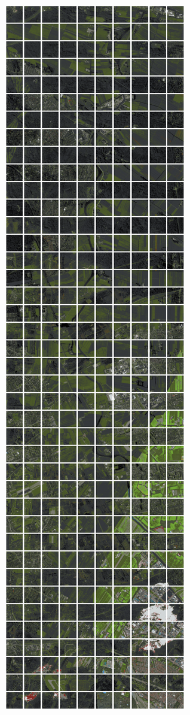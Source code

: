 <html>
<div>
<img src="https://github.com/HakkaTjakka/NL_TILE_MAP/blob/main/18/622/-1048/r.6220.-10480.png" height="44" width="44">
<img src="https://github.com/HakkaTjakka/NL_TILE_MAP/blob/main/18/622/-1048/r.6221.-10480.png" height="44" width="44">
<img src="https://github.com/HakkaTjakka/NL_TILE_MAP/blob/main/18/622/-1048/r.6222.-10480.png" height="44" width="44">
<img src="https://github.com/HakkaTjakka/NL_TILE_MAP/blob/main/18/622/-1048/r.6223.-10480.png" height="44" width="44">
<img src="https://github.com/HakkaTjakka/NL_TILE_MAP/blob/main/18/622/-1048/r.6224.-10480.png" height="44" width="44">
<img src="https://github.com/HakkaTjakka/NL_TILE_MAP/blob/main/18/622/-1048/r.6225.-10480.png" height="44" width="44">
<img src="https://github.com/HakkaTjakka/NL_TILE_MAP/blob/main/18/622/-1048/r.6226.-10480.png" height="44" width="44">
<img src="https://github.com/HakkaTjakka/NL_TILE_MAP/blob/main/18/622/-1048/r.6227.-10480.png" height="44" width="44">
<img src="https://github.com/HakkaTjakka/NL_TILE_MAP/blob/main/18/622/-1048/r.6228.-10480.png" height="44" width="44">
<img src="https://github.com/HakkaTjakka/NL_TILE_MAP/blob/main/18/622/-1048/r.6229.-10480.png" height="44" width="44">
<img src="https://github.com/HakkaTjakka/NL_TILE_MAP/blob/main/18/623/-1048/r.6230.-10480.png" height="44" width="44">
<img src="https://github.com/HakkaTjakka/NL_TILE_MAP/blob/main/18/623/-1048/r.6231.-10480.png" height="44" width="44">
<img src="https://github.com/HakkaTjakka/NL_TILE_MAP/blob/main/18/623/-1048/r.6232.-10480.png" height="44" width="44">
<img src="https://github.com/HakkaTjakka/NL_TILE_MAP/blob/main/18/623/-1048/r.6233.-10480.png" height="44" width="44">
<img src="https://github.com/HakkaTjakka/NL_TILE_MAP/blob/main/18/623/-1048/r.6234.-10480.png" height="44" width="44">
<img src="https://github.com/HakkaTjakka/NL_TILE_MAP/blob/main/18/623/-1048/r.6235.-10480.png" height="44" width="44">
<img src="https://github.com/HakkaTjakka/NL_TILE_MAP/blob/main/18/623/-1048/r.6236.-10480.png" height="44" width="44">
<img src="https://github.com/HakkaTjakka/NL_TILE_MAP/blob/main/18/623/-1048/r.6237.-10480.png" height="44" width="44">
<img src="https://github.com/HakkaTjakka/NL_TILE_MAP/blob/main/18/623/-1048/r.6238.-10480.png" height="44" width="44">
<img src="https://github.com/HakkaTjakka/NL_TILE_MAP/blob/main/18/623/-1048/r.6239.-10480.png" height="44" width="44">
<br>
<img src="https://github.com/HakkaTjakka/NL_TILE_MAP/blob/main/18/622/-1048/r.6220.-10479.png" height="44" width="44">
<img src="https://github.com/HakkaTjakka/NL_TILE_MAP/blob/main/18/622/-1048/r.6221.-10479.png" height="44" width="44">
<img src="https://github.com/HakkaTjakka/NL_TILE_MAP/blob/main/18/622/-1048/r.6222.-10479.png" height="44" width="44">
<img src="https://github.com/HakkaTjakka/NL_TILE_MAP/blob/main/18/622/-1048/r.6223.-10479.png" height="44" width="44">
<img src="https://github.com/HakkaTjakka/NL_TILE_MAP/blob/main/18/622/-1048/r.6224.-10479.png" height="44" width="44">
<img src="https://github.com/HakkaTjakka/NL_TILE_MAP/blob/main/18/622/-1048/r.6225.-10479.png" height="44" width="44">
<img src="https://github.com/HakkaTjakka/NL_TILE_MAP/blob/main/18/622/-1048/r.6226.-10479.png" height="44" width="44">
<img src="https://github.com/HakkaTjakka/NL_TILE_MAP/blob/main/18/622/-1048/r.6227.-10479.png" height="44" width="44">
<img src="https://github.com/HakkaTjakka/NL_TILE_MAP/blob/main/18/622/-1048/r.6228.-10479.png" height="44" width="44">
<img src="https://github.com/HakkaTjakka/NL_TILE_MAP/blob/main/18/622/-1048/r.6229.-10479.png" height="44" width="44">
<img src="https://github.com/HakkaTjakka/NL_TILE_MAP/blob/main/18/623/-1048/r.6230.-10479.png" height="44" width="44">
<img src="https://github.com/HakkaTjakka/NL_TILE_MAP/blob/main/18/623/-1048/r.6231.-10479.png" height="44" width="44">
<img src="https://github.com/HakkaTjakka/NL_TILE_MAP/blob/main/18/623/-1048/r.6232.-10479.png" height="44" width="44">
<img src="https://github.com/HakkaTjakka/NL_TILE_MAP/blob/main/18/623/-1048/r.6233.-10479.png" height="44" width="44">
<img src="https://github.com/HakkaTjakka/NL_TILE_MAP/blob/main/18/623/-1048/r.6234.-10479.png" height="44" width="44">
<img src="https://github.com/HakkaTjakka/NL_TILE_MAP/blob/main/18/623/-1048/r.6235.-10479.png" height="44" width="44">
<img src="https://github.com/HakkaTjakka/NL_TILE_MAP/blob/main/18/623/-1048/r.6236.-10479.png" height="44" width="44">
<img src="https://github.com/HakkaTjakka/NL_TILE_MAP/blob/main/18/623/-1048/r.6237.-10479.png" height="44" width="44">
<img src="https://github.com/HakkaTjakka/NL_TILE_MAP/blob/main/18/623/-1048/r.6238.-10479.png" height="44" width="44">
<img src="https://github.com/HakkaTjakka/NL_TILE_MAP/blob/main/18/623/-1048/r.6239.-10479.png" height="44" width="44">
<br>
<img src="https://github.com/HakkaTjakka/NL_TILE_MAP/blob/main/18/622/-1048/r.6220.-10478.png" height="44" width="44">
<img src="https://github.com/HakkaTjakka/NL_TILE_MAP/blob/main/18/622/-1048/r.6221.-10478.png" height="44" width="44">
<img src="https://github.com/HakkaTjakka/NL_TILE_MAP/blob/main/18/622/-1048/r.6222.-10478.png" height="44" width="44">
<img src="https://github.com/HakkaTjakka/NL_TILE_MAP/blob/main/18/622/-1048/r.6223.-10478.png" height="44" width="44">
<img src="https://github.com/HakkaTjakka/NL_TILE_MAP/blob/main/18/622/-1048/r.6224.-10478.png" height="44" width="44">
<img src="https://github.com/HakkaTjakka/NL_TILE_MAP/blob/main/18/622/-1048/r.6225.-10478.png" height="44" width="44">
<img src="https://github.com/HakkaTjakka/NL_TILE_MAP/blob/main/18/622/-1048/r.6226.-10478.png" height="44" width="44">
<img src="https://github.com/HakkaTjakka/NL_TILE_MAP/blob/main/18/622/-1048/r.6227.-10478.png" height="44" width="44">
<img src="https://github.com/HakkaTjakka/NL_TILE_MAP/blob/main/18/622/-1048/r.6228.-10478.png" height="44" width="44">
<img src="https://github.com/HakkaTjakka/NL_TILE_MAP/blob/main/18/622/-1048/r.6229.-10478.png" height="44" width="44">
<img src="https://github.com/HakkaTjakka/NL_TILE_MAP/blob/main/18/623/-1048/r.6230.-10478.png" height="44" width="44">
<img src="https://github.com/HakkaTjakka/NL_TILE_MAP/blob/main/18/623/-1048/r.6231.-10478.png" height="44" width="44">
<img src="https://github.com/HakkaTjakka/NL_TILE_MAP/blob/main/18/623/-1048/r.6232.-10478.png" height="44" width="44">
<img src="https://github.com/HakkaTjakka/NL_TILE_MAP/blob/main/18/623/-1048/r.6233.-10478.png" height="44" width="44">
<img src="https://github.com/HakkaTjakka/NL_TILE_MAP/blob/main/18/623/-1048/r.6234.-10478.png" height="44" width="44">
<img src="https://github.com/HakkaTjakka/NL_TILE_MAP/blob/main/18/623/-1048/r.6235.-10478.png" height="44" width="44">
<img src="https://github.com/HakkaTjakka/NL_TILE_MAP/blob/main/18/623/-1048/r.6236.-10478.png" height="44" width="44">
<img src="https://github.com/HakkaTjakka/NL_TILE_MAP/blob/main/18/623/-1048/r.6237.-10478.png" height="44" width="44">
<img src="https://github.com/HakkaTjakka/NL_TILE_MAP/blob/main/18/623/-1048/r.6238.-10478.png" height="44" width="44">
<img src="https://github.com/HakkaTjakka/NL_TILE_MAP/blob/main/18/623/-1048/r.6239.-10478.png" height="44" width="44">
<br>
<img src="https://github.com/HakkaTjakka/NL_TILE_MAP/blob/main/18/622/-1048/r.6220.-10477.png" height="44" width="44">
<img src="https://github.com/HakkaTjakka/NL_TILE_MAP/blob/main/18/622/-1048/r.6221.-10477.png" height="44" width="44">
<img src="https://github.com/HakkaTjakka/NL_TILE_MAP/blob/main/18/622/-1048/r.6222.-10477.png" height="44" width="44">
<img src="https://github.com/HakkaTjakka/NL_TILE_MAP/blob/main/18/622/-1048/r.6223.-10477.png" height="44" width="44">
<img src="https://github.com/HakkaTjakka/NL_TILE_MAP/blob/main/18/622/-1048/r.6224.-10477.png" height="44" width="44">
<img src="https://github.com/HakkaTjakka/NL_TILE_MAP/blob/main/18/622/-1048/r.6225.-10477.png" height="44" width="44">
<img src="https://github.com/HakkaTjakka/NL_TILE_MAP/blob/main/18/622/-1048/r.6226.-10477.png" height="44" width="44">
<img src="https://github.com/HakkaTjakka/NL_TILE_MAP/blob/main/18/622/-1048/r.6227.-10477.png" height="44" width="44">
<img src="https://github.com/HakkaTjakka/NL_TILE_MAP/blob/main/18/622/-1048/r.6228.-10477.png" height="44" width="44">
<img src="https://github.com/HakkaTjakka/NL_TILE_MAP/blob/main/18/622/-1048/r.6229.-10477.png" height="44" width="44">
<img src="https://github.com/HakkaTjakka/NL_TILE_MAP/blob/main/18/623/-1048/r.6230.-10477.png" height="44" width="44">
<img src="https://github.com/HakkaTjakka/NL_TILE_MAP/blob/main/18/623/-1048/r.6231.-10477.png" height="44" width="44">
<img src="https://github.com/HakkaTjakka/NL_TILE_MAP/blob/main/18/623/-1048/r.6232.-10477.png" height="44" width="44">
<img src="https://github.com/HakkaTjakka/NL_TILE_MAP/blob/main/18/623/-1048/r.6233.-10477.png" height="44" width="44">
<img src="https://github.com/HakkaTjakka/NL_TILE_MAP/blob/main/18/623/-1048/r.6234.-10477.png" height="44" width="44">
<img src="https://github.com/HakkaTjakka/NL_TILE_MAP/blob/main/18/623/-1048/r.6235.-10477.png" height="44" width="44">
<img src="https://github.com/HakkaTjakka/NL_TILE_MAP/blob/main/18/623/-1048/r.6236.-10477.png" height="44" width="44">
<img src="https://github.com/HakkaTjakka/NL_TILE_MAP/blob/main/18/623/-1048/r.6237.-10477.png" height="44" width="44">
<img src="https://github.com/HakkaTjakka/NL_TILE_MAP/blob/main/18/623/-1048/r.6238.-10477.png" height="44" width="44">
<img src="https://github.com/HakkaTjakka/NL_TILE_MAP/blob/main/18/623/-1048/r.6239.-10477.png" height="44" width="44">
<br>
<img src="https://github.com/HakkaTjakka/NL_TILE_MAP/blob/main/18/622/-1048/r.6220.-10476.png" height="44" width="44">
<img src="https://github.com/HakkaTjakka/NL_TILE_MAP/blob/main/18/622/-1048/r.6221.-10476.png" height="44" width="44">
<img src="https://github.com/HakkaTjakka/NL_TILE_MAP/blob/main/18/622/-1048/r.6222.-10476.png" height="44" width="44">
<img src="https://github.com/HakkaTjakka/NL_TILE_MAP/blob/main/18/622/-1048/r.6223.-10476.png" height="44" width="44">
<img src="https://github.com/HakkaTjakka/NL_TILE_MAP/blob/main/18/622/-1048/r.6224.-10476.png" height="44" width="44">
<img src="https://github.com/HakkaTjakka/NL_TILE_MAP/blob/main/18/622/-1048/r.6225.-10476.png" height="44" width="44">
<img src="https://github.com/HakkaTjakka/NL_TILE_MAP/blob/main/18/622/-1048/r.6226.-10476.png" height="44" width="44">
<img src="https://github.com/HakkaTjakka/NL_TILE_MAP/blob/main/18/622/-1048/r.6227.-10476.png" height="44" width="44">
<img src="https://github.com/HakkaTjakka/NL_TILE_MAP/blob/main/18/622/-1048/r.6228.-10476.png" height="44" width="44">
<img src="https://github.com/HakkaTjakka/NL_TILE_MAP/blob/main/18/622/-1048/r.6229.-10476.png" height="44" width="44">
<img src="https://github.com/HakkaTjakka/NL_TILE_MAP/blob/main/18/623/-1048/r.6230.-10476.png" height="44" width="44">
<img src="https://github.com/HakkaTjakka/NL_TILE_MAP/blob/main/18/623/-1048/r.6231.-10476.png" height="44" width="44">
<img src="https://github.com/HakkaTjakka/NL_TILE_MAP/blob/main/18/623/-1048/r.6232.-10476.png" height="44" width="44">
<img src="https://github.com/HakkaTjakka/NL_TILE_MAP/blob/main/18/623/-1048/r.6233.-10476.png" height="44" width="44">
<img src="https://github.com/HakkaTjakka/NL_TILE_MAP/blob/main/18/623/-1048/r.6234.-10476.png" height="44" width="44">
<img src="https://github.com/HakkaTjakka/NL_TILE_MAP/blob/main/18/623/-1048/r.6235.-10476.png" height="44" width="44">
<img src="https://github.com/HakkaTjakka/NL_TILE_MAP/blob/main/18/623/-1048/r.6236.-10476.png" height="44" width="44">
<img src="https://github.com/HakkaTjakka/NL_TILE_MAP/blob/main/18/623/-1048/r.6237.-10476.png" height="44" width="44">
<img src="https://github.com/HakkaTjakka/NL_TILE_MAP/blob/main/18/623/-1048/r.6238.-10476.png" height="44" width="44">
<img src="https://github.com/HakkaTjakka/NL_TILE_MAP/blob/main/18/623/-1048/r.6239.-10476.png" height="44" width="44">
<br>
<img src="https://github.com/HakkaTjakka/NL_TILE_MAP/blob/main/18/622/-1048/r.6220.-10475.png" height="44" width="44">
<img src="https://github.com/HakkaTjakka/NL_TILE_MAP/blob/main/18/622/-1048/r.6221.-10475.png" height="44" width="44">
<img src="https://github.com/HakkaTjakka/NL_TILE_MAP/blob/main/18/622/-1048/r.6222.-10475.png" height="44" width="44">
<img src="https://github.com/HakkaTjakka/NL_TILE_MAP/blob/main/18/622/-1048/r.6223.-10475.png" height="44" width="44">
<img src="https://github.com/HakkaTjakka/NL_TILE_MAP/blob/main/18/622/-1048/r.6224.-10475.png" height="44" width="44">
<img src="https://github.com/HakkaTjakka/NL_TILE_MAP/blob/main/18/622/-1048/r.6225.-10475.png" height="44" width="44">
<img src="https://github.com/HakkaTjakka/NL_TILE_MAP/blob/main/18/622/-1048/r.6226.-10475.png" height="44" width="44">
<img src="https://github.com/HakkaTjakka/NL_TILE_MAP/blob/main/18/622/-1048/r.6227.-10475.png" height="44" width="44">
<img src="https://github.com/HakkaTjakka/NL_TILE_MAP/blob/main/18/622/-1048/r.6228.-10475.png" height="44" width="44">
<img src="https://github.com/HakkaTjakka/NL_TILE_MAP/blob/main/18/622/-1048/r.6229.-10475.png" height="44" width="44">
<img src="https://github.com/HakkaTjakka/NL_TILE_MAP/blob/main/18/623/-1048/r.6230.-10475.png" height="44" width="44">
<img src="https://github.com/HakkaTjakka/NL_TILE_MAP/blob/main/18/623/-1048/r.6231.-10475.png" height="44" width="44">
<img src="https://github.com/HakkaTjakka/NL_TILE_MAP/blob/main/18/623/-1048/r.6232.-10475.png" height="44" width="44">
<img src="https://github.com/HakkaTjakka/NL_TILE_MAP/blob/main/18/623/-1048/r.6233.-10475.png" height="44" width="44">
<img src="https://github.com/HakkaTjakka/NL_TILE_MAP/blob/main/18/623/-1048/r.6234.-10475.png" height="44" width="44">
<img src="https://github.com/HakkaTjakka/NL_TILE_MAP/blob/main/18/623/-1048/r.6235.-10475.png" height="44" width="44">
<img src="https://github.com/HakkaTjakka/NL_TILE_MAP/blob/main/18/623/-1048/r.6236.-10475.png" height="44" width="44">
<img src="https://github.com/HakkaTjakka/NL_TILE_MAP/blob/main/18/623/-1048/r.6237.-10475.png" height="44" width="44">
<img src="https://github.com/HakkaTjakka/NL_TILE_MAP/blob/main/18/623/-1048/r.6238.-10475.png" height="44" width="44">
<img src="https://github.com/HakkaTjakka/NL_TILE_MAP/blob/main/18/623/-1048/r.6239.-10475.png" height="44" width="44">
<br>
<img src="https://github.com/HakkaTjakka/NL_TILE_MAP/blob/main/18/622/-1048/r.6220.-10474.png" height="44" width="44">
<img src="https://github.com/HakkaTjakka/NL_TILE_MAP/blob/main/18/622/-1048/r.6221.-10474.png" height="44" width="44">
<img src="https://github.com/HakkaTjakka/NL_TILE_MAP/blob/main/18/622/-1048/r.6222.-10474.png" height="44" width="44">
<img src="https://github.com/HakkaTjakka/NL_TILE_MAP/blob/main/18/622/-1048/r.6223.-10474.png" height="44" width="44">
<img src="https://github.com/HakkaTjakka/NL_TILE_MAP/blob/main/18/622/-1048/r.6224.-10474.png" height="44" width="44">
<img src="https://github.com/HakkaTjakka/NL_TILE_MAP/blob/main/18/622/-1048/r.6225.-10474.png" height="44" width="44">
<img src="https://github.com/HakkaTjakka/NL_TILE_MAP/blob/main/18/622/-1048/r.6226.-10474.png" height="44" width="44">
<img src="https://github.com/HakkaTjakka/NL_TILE_MAP/blob/main/18/622/-1048/r.6227.-10474.png" height="44" width="44">
<img src="https://github.com/HakkaTjakka/NL_TILE_MAP/blob/main/18/622/-1048/r.6228.-10474.png" height="44" width="44">
<img src="https://github.com/HakkaTjakka/NL_TILE_MAP/blob/main/18/622/-1048/r.6229.-10474.png" height="44" width="44">
<img src="https://github.com/HakkaTjakka/NL_TILE_MAP/blob/main/18/623/-1048/r.6230.-10474.png" height="44" width="44">
<img src="https://github.com/HakkaTjakka/NL_TILE_MAP/blob/main/18/623/-1048/r.6231.-10474.png" height="44" width="44">
<img src="https://github.com/HakkaTjakka/NL_TILE_MAP/blob/main/18/623/-1048/r.6232.-10474.png" height="44" width="44">
<img src="https://github.com/HakkaTjakka/NL_TILE_MAP/blob/main/18/623/-1048/r.6233.-10474.png" height="44" width="44">
<img src="https://github.com/HakkaTjakka/NL_TILE_MAP/blob/main/18/623/-1048/r.6234.-10474.png" height="44" width="44">
<img src="https://github.com/HakkaTjakka/NL_TILE_MAP/blob/main/18/623/-1048/r.6235.-10474.png" height="44" width="44">
<img src="https://github.com/HakkaTjakka/NL_TILE_MAP/blob/main/18/623/-1048/r.6236.-10474.png" height="44" width="44">
<img src="https://github.com/HakkaTjakka/NL_TILE_MAP/blob/main/18/623/-1048/r.6237.-10474.png" height="44" width="44">
<img src="https://github.com/HakkaTjakka/NL_TILE_MAP/blob/main/18/623/-1048/r.6238.-10474.png" height="44" width="44">
<img src="https://github.com/HakkaTjakka/NL_TILE_MAP/blob/main/18/623/-1048/r.6239.-10474.png" height="44" width="44">
<br>
<img src="https://github.com/HakkaTjakka/NL_TILE_MAP/blob/main/18/622/-1048/r.6220.-10473.png" height="44" width="44">
<img src="https://github.com/HakkaTjakka/NL_TILE_MAP/blob/main/18/622/-1048/r.6221.-10473.png" height="44" width="44">
<img src="https://github.com/HakkaTjakka/NL_TILE_MAP/blob/main/18/622/-1048/r.6222.-10473.png" height="44" width="44">
<img src="https://github.com/HakkaTjakka/NL_TILE_MAP/blob/main/18/622/-1048/r.6223.-10473.png" height="44" width="44">
<img src="https://github.com/HakkaTjakka/NL_TILE_MAP/blob/main/18/622/-1048/r.6224.-10473.png" height="44" width="44">
<img src="https://github.com/HakkaTjakka/NL_TILE_MAP/blob/main/18/622/-1048/r.6225.-10473.png" height="44" width="44">
<img src="https://github.com/HakkaTjakka/NL_TILE_MAP/blob/main/18/622/-1048/r.6226.-10473.png" height="44" width="44">
<img src="https://github.com/HakkaTjakka/NL_TILE_MAP/blob/main/18/622/-1048/r.6227.-10473.png" height="44" width="44">
<img src="https://github.com/HakkaTjakka/NL_TILE_MAP/blob/main/18/622/-1048/r.6228.-10473.png" height="44" width="44">
<img src="https://github.com/HakkaTjakka/NL_TILE_MAP/blob/main/18/622/-1048/r.6229.-10473.png" height="44" width="44">
<img src="https://github.com/HakkaTjakka/NL_TILE_MAP/blob/main/18/623/-1048/r.6230.-10473.png" height="44" width="44">
<img src="https://github.com/HakkaTjakka/NL_TILE_MAP/blob/main/18/623/-1048/r.6231.-10473.png" height="44" width="44">
<img src="https://github.com/HakkaTjakka/NL_TILE_MAP/blob/main/18/623/-1048/r.6232.-10473.png" height="44" width="44">
<img src="https://github.com/HakkaTjakka/NL_TILE_MAP/blob/main/18/623/-1048/r.6233.-10473.png" height="44" width="44">
<img src="https://github.com/HakkaTjakka/NL_TILE_MAP/blob/main/18/623/-1048/r.6234.-10473.png" height="44" width="44">
<img src="https://github.com/HakkaTjakka/NL_TILE_MAP/blob/main/18/623/-1048/r.6235.-10473.png" height="44" width="44">
<img src="https://github.com/HakkaTjakka/NL_TILE_MAP/blob/main/18/623/-1048/r.6236.-10473.png" height="44" width="44">
<img src="https://github.com/HakkaTjakka/NL_TILE_MAP/blob/main/18/623/-1048/r.6237.-10473.png" height="44" width="44">
<img src="https://github.com/HakkaTjakka/NL_TILE_MAP/blob/main/18/623/-1048/r.6238.-10473.png" height="44" width="44">
<img src="https://github.com/HakkaTjakka/NL_TILE_MAP/blob/main/18/623/-1048/r.6239.-10473.png" height="44" width="44">
<br>
<img src="https://github.com/HakkaTjakka/NL_TILE_MAP/blob/main/18/622/-1048/r.6220.-10472.png" height="44" width="44">
<img src="https://github.com/HakkaTjakka/NL_TILE_MAP/blob/main/18/622/-1048/r.6221.-10472.png" height="44" width="44">
<img src="https://github.com/HakkaTjakka/NL_TILE_MAP/blob/main/18/622/-1048/r.6222.-10472.png" height="44" width="44">
<img src="https://github.com/HakkaTjakka/NL_TILE_MAP/blob/main/18/622/-1048/r.6223.-10472.png" height="44" width="44">
<img src="https://github.com/HakkaTjakka/NL_TILE_MAP/blob/main/18/622/-1048/r.6224.-10472.png" height="44" width="44">
<img src="https://github.com/HakkaTjakka/NL_TILE_MAP/blob/main/18/622/-1048/r.6225.-10472.png" height="44" width="44">
<img src="https://github.com/HakkaTjakka/NL_TILE_MAP/blob/main/18/622/-1048/r.6226.-10472.png" height="44" width="44">
<img src="https://github.com/HakkaTjakka/NL_TILE_MAP/blob/main/18/622/-1048/r.6227.-10472.png" height="44" width="44">
<img src="https://github.com/HakkaTjakka/NL_TILE_MAP/blob/main/18/622/-1048/r.6228.-10472.png" height="44" width="44">
<img src="https://github.com/HakkaTjakka/NL_TILE_MAP/blob/main/18/622/-1048/r.6229.-10472.png" height="44" width="44">
<img src="https://github.com/HakkaTjakka/NL_TILE_MAP/blob/main/18/623/-1048/r.6230.-10472.png" height="44" width="44">
<img src="https://github.com/HakkaTjakka/NL_TILE_MAP/blob/main/18/623/-1048/r.6231.-10472.png" height="44" width="44">
<img src="https://github.com/HakkaTjakka/NL_TILE_MAP/blob/main/18/623/-1048/r.6232.-10472.png" height="44" width="44">
<img src="https://github.com/HakkaTjakka/NL_TILE_MAP/blob/main/18/623/-1048/r.6233.-10472.png" height="44" width="44">
<img src="https://github.com/HakkaTjakka/NL_TILE_MAP/blob/main/18/623/-1048/r.6234.-10472.png" height="44" width="44">
<img src="https://github.com/HakkaTjakka/NL_TILE_MAP/blob/main/18/623/-1048/r.6235.-10472.png" height="44" width="44">
<img src="https://github.com/HakkaTjakka/NL_TILE_MAP/blob/main/18/623/-1048/r.6236.-10472.png" height="44" width="44">
<img src="https://github.com/HakkaTjakka/NL_TILE_MAP/blob/main/18/623/-1048/r.6237.-10472.png" height="44" width="44">
<img src="https://github.com/HakkaTjakka/NL_TILE_MAP/blob/main/18/623/-1048/r.6238.-10472.png" height="44" width="44">
<img src="https://github.com/HakkaTjakka/NL_TILE_MAP/blob/main/18/623/-1048/r.6239.-10472.png" height="44" width="44">
<br>
<img src="https://github.com/HakkaTjakka/NL_TILE_MAP/blob/main/18/622/-1048/r.6220.-10471.png" height="44" width="44">
<img src="https://github.com/HakkaTjakka/NL_TILE_MAP/blob/main/18/622/-1048/r.6221.-10471.png" height="44" width="44">
<img src="https://github.com/HakkaTjakka/NL_TILE_MAP/blob/main/18/622/-1048/r.6222.-10471.png" height="44" width="44">
<img src="https://github.com/HakkaTjakka/NL_TILE_MAP/blob/main/18/622/-1048/r.6223.-10471.png" height="44" width="44">
<img src="https://github.com/HakkaTjakka/NL_TILE_MAP/blob/main/18/622/-1048/r.6224.-10471.png" height="44" width="44">
<img src="https://github.com/HakkaTjakka/NL_TILE_MAP/blob/main/18/622/-1048/r.6225.-10471.png" height="44" width="44">
<img src="https://github.com/HakkaTjakka/NL_TILE_MAP/blob/main/18/622/-1048/r.6226.-10471.png" height="44" width="44">
<img src="https://github.com/HakkaTjakka/NL_TILE_MAP/blob/main/18/622/-1048/r.6227.-10471.png" height="44" width="44">
<img src="https://github.com/HakkaTjakka/NL_TILE_MAP/blob/main/18/622/-1048/r.6228.-10471.png" height="44" width="44">
<img src="https://github.com/HakkaTjakka/NL_TILE_MAP/blob/main/18/622/-1048/r.6229.-10471.png" height="44" width="44">
<img src="https://github.com/HakkaTjakka/NL_TILE_MAP/blob/main/18/623/-1048/r.6230.-10471.png" height="44" width="44">
<img src="https://github.com/HakkaTjakka/NL_TILE_MAP/blob/main/18/623/-1048/r.6231.-10471.png" height="44" width="44">
<img src="https://github.com/HakkaTjakka/NL_TILE_MAP/blob/main/18/623/-1048/r.6232.-10471.png" height="44" width="44">
<img src="https://github.com/HakkaTjakka/NL_TILE_MAP/blob/main/18/623/-1048/r.6233.-10471.png" height="44" width="44">
<img src="https://github.com/HakkaTjakka/NL_TILE_MAP/blob/main/18/623/-1048/r.6234.-10471.png" height="44" width="44">
<img src="https://github.com/HakkaTjakka/NL_TILE_MAP/blob/main/18/623/-1048/r.6235.-10471.png" height="44" width="44">
<img src="https://github.com/HakkaTjakka/NL_TILE_MAP/blob/main/18/623/-1048/r.6236.-10471.png" height="44" width="44">
<img src="https://github.com/HakkaTjakka/NL_TILE_MAP/blob/main/18/623/-1048/r.6237.-10471.png" height="44" width="44">
<img src="https://github.com/HakkaTjakka/NL_TILE_MAP/blob/main/18/623/-1048/r.6238.-10471.png" height="44" width="44">
<img src="https://github.com/HakkaTjakka/NL_TILE_MAP/blob/main/18/623/-1048/r.6239.-10471.png" height="44" width="44">
<br>
<img src="https://github.com/HakkaTjakka/NL_TILE_MAP/blob/main/18/622/-1047/r.6220.-10470.png" height="44" width="44">
<img src="https://github.com/HakkaTjakka/NL_TILE_MAP/blob/main/18/622/-1047/r.6221.-10470.png" height="44" width="44">
<img src="https://github.com/HakkaTjakka/NL_TILE_MAP/blob/main/18/622/-1047/r.6222.-10470.png" height="44" width="44">
<img src="https://github.com/HakkaTjakka/NL_TILE_MAP/blob/main/18/622/-1047/r.6223.-10470.png" height="44" width="44">
<img src="https://github.com/HakkaTjakka/NL_TILE_MAP/blob/main/18/622/-1047/r.6224.-10470.png" height="44" width="44">
<img src="https://github.com/HakkaTjakka/NL_TILE_MAP/blob/main/18/622/-1047/r.6225.-10470.png" height="44" width="44">
<img src="https://github.com/HakkaTjakka/NL_TILE_MAP/blob/main/18/622/-1047/r.6226.-10470.png" height="44" width="44">
<img src="https://github.com/HakkaTjakka/NL_TILE_MAP/blob/main/18/622/-1047/r.6227.-10470.png" height="44" width="44">
<img src="https://github.com/HakkaTjakka/NL_TILE_MAP/blob/main/18/622/-1047/r.6228.-10470.png" height="44" width="44">
<img src="https://github.com/HakkaTjakka/NL_TILE_MAP/blob/main/18/622/-1047/r.6229.-10470.png" height="44" width="44">
<img src="https://github.com/HakkaTjakka/NL_TILE_MAP/blob/main/18/623/-1047/r.6230.-10470.png" height="44" width="44">
<img src="https://github.com/HakkaTjakka/NL_TILE_MAP/blob/main/18/623/-1047/r.6231.-10470.png" height="44" width="44">
<img src="https://github.com/HakkaTjakka/NL_TILE_MAP/blob/main/18/623/-1047/r.6232.-10470.png" height="44" width="44">
<img src="https://github.com/HakkaTjakka/NL_TILE_MAP/blob/main/18/623/-1047/r.6233.-10470.png" height="44" width="44">
<img src="https://github.com/HakkaTjakka/NL_TILE_MAP/blob/main/18/623/-1047/r.6234.-10470.png" height="44" width="44">
<img src="https://github.com/HakkaTjakka/NL_TILE_MAP/blob/main/18/623/-1047/r.6235.-10470.png" height="44" width="44">
<img src="https://github.com/HakkaTjakka/NL_TILE_MAP/blob/main/18/623/-1047/r.6236.-10470.png" height="44" width="44">
<img src="https://github.com/HakkaTjakka/NL_TILE_MAP/blob/main/18/623/-1047/r.6237.-10470.png" height="44" width="44">
<img src="https://github.com/HakkaTjakka/NL_TILE_MAP/blob/main/18/623/-1047/r.6238.-10470.png" height="44" width="44">
<img src="https://github.com/HakkaTjakka/NL_TILE_MAP/blob/main/18/623/-1047/r.6239.-10470.png" height="44" width="44">
<br>
<img src="https://github.com/HakkaTjakka/NL_TILE_MAP/blob/main/18/622/-1047/r.6220.-10469.png" height="44" width="44">
<img src="https://github.com/HakkaTjakka/NL_TILE_MAP/blob/main/18/622/-1047/r.6221.-10469.png" height="44" width="44">
<img src="https://github.com/HakkaTjakka/NL_TILE_MAP/blob/main/18/622/-1047/r.6222.-10469.png" height="44" width="44">
<img src="https://github.com/HakkaTjakka/NL_TILE_MAP/blob/main/18/622/-1047/r.6223.-10469.png" height="44" width="44">
<img src="https://github.com/HakkaTjakka/NL_TILE_MAP/blob/main/18/622/-1047/r.6224.-10469.png" height="44" width="44">
<img src="https://github.com/HakkaTjakka/NL_TILE_MAP/blob/main/18/622/-1047/r.6225.-10469.png" height="44" width="44">
<img src="https://github.com/HakkaTjakka/NL_TILE_MAP/blob/main/18/622/-1047/r.6226.-10469.png" height="44" width="44">
<img src="https://github.com/HakkaTjakka/NL_TILE_MAP/blob/main/18/622/-1047/r.6227.-10469.png" height="44" width="44">
<img src="https://github.com/HakkaTjakka/NL_TILE_MAP/blob/main/18/622/-1047/r.6228.-10469.png" height="44" width="44">
<img src="https://github.com/HakkaTjakka/NL_TILE_MAP/blob/main/18/622/-1047/r.6229.-10469.png" height="44" width="44">
<img src="https://github.com/HakkaTjakka/NL_TILE_MAP/blob/main/18/623/-1047/r.6230.-10469.png" height="44" width="44">
<img src="https://github.com/HakkaTjakka/NL_TILE_MAP/blob/main/18/623/-1047/r.6231.-10469.png" height="44" width="44">
<img src="https://github.com/HakkaTjakka/NL_TILE_MAP/blob/main/18/623/-1047/r.6232.-10469.png" height="44" width="44">
<img src="https://github.com/HakkaTjakka/NL_TILE_MAP/blob/main/18/623/-1047/r.6233.-10469.png" height="44" width="44">
<img src="https://github.com/HakkaTjakka/NL_TILE_MAP/blob/main/18/623/-1047/r.6234.-10469.png" height="44" width="44">
<img src="https://github.com/HakkaTjakka/NL_TILE_MAP/blob/main/18/623/-1047/r.6235.-10469.png" height="44" width="44">
<img src="https://github.com/HakkaTjakka/NL_TILE_MAP/blob/main/18/623/-1047/r.6236.-10469.png" height="44" width="44">
<img src="https://github.com/HakkaTjakka/NL_TILE_MAP/blob/main/18/623/-1047/r.6237.-10469.png" height="44" width="44">
<img src="https://github.com/HakkaTjakka/NL_TILE_MAP/blob/main/18/623/-1047/r.6238.-10469.png" height="44" width="44">
<img src="https://github.com/HakkaTjakka/NL_TILE_MAP/blob/main/18/623/-1047/r.6239.-10469.png" height="44" width="44">
<br>
<img src="https://github.com/HakkaTjakka/NL_TILE_MAP/blob/main/18/622/-1047/r.6220.-10468.png" height="44" width="44">
<img src="https://github.com/HakkaTjakka/NL_TILE_MAP/blob/main/18/622/-1047/r.6221.-10468.png" height="44" width="44">
<img src="https://github.com/HakkaTjakka/NL_TILE_MAP/blob/main/18/622/-1047/r.6222.-10468.png" height="44" width="44">
<img src="https://github.com/HakkaTjakka/NL_TILE_MAP/blob/main/18/622/-1047/r.6223.-10468.png" height="44" width="44">
<img src="https://github.com/HakkaTjakka/NL_TILE_MAP/blob/main/18/622/-1047/r.6224.-10468.png" height="44" width="44">
<img src="https://github.com/HakkaTjakka/NL_TILE_MAP/blob/main/18/622/-1047/r.6225.-10468.png" height="44" width="44">
<img src="https://github.com/HakkaTjakka/NL_TILE_MAP/blob/main/18/622/-1047/r.6226.-10468.png" height="44" width="44">
<img src="https://github.com/HakkaTjakka/NL_TILE_MAP/blob/main/18/622/-1047/r.6227.-10468.png" height="44" width="44">
<img src="https://github.com/HakkaTjakka/NL_TILE_MAP/blob/main/18/622/-1047/r.6228.-10468.png" height="44" width="44">
<img src="https://github.com/HakkaTjakka/NL_TILE_MAP/blob/main/18/622/-1047/r.6229.-10468.png" height="44" width="44">
<img src="https://github.com/HakkaTjakka/NL_TILE_MAP/blob/main/18/623/-1047/r.6230.-10468.png" height="44" width="44">
<img src="https://github.com/HakkaTjakka/NL_TILE_MAP/blob/main/18/623/-1047/r.6231.-10468.png" height="44" width="44">
<img src="https://github.com/HakkaTjakka/NL_TILE_MAP/blob/main/18/623/-1047/r.6232.-10468.png" height="44" width="44">
<img src="https://github.com/HakkaTjakka/NL_TILE_MAP/blob/main/18/623/-1047/r.6233.-10468.png" height="44" width="44">
<img src="https://github.com/HakkaTjakka/NL_TILE_MAP/blob/main/18/623/-1047/r.6234.-10468.png" height="44" width="44">
<img src="https://github.com/HakkaTjakka/NL_TILE_MAP/blob/main/18/623/-1047/r.6235.-10468.png" height="44" width="44">
<img src="https://github.com/HakkaTjakka/NL_TILE_MAP/blob/main/18/623/-1047/r.6236.-10468.png" height="44" width="44">
<img src="https://github.com/HakkaTjakka/NL_TILE_MAP/blob/main/18/623/-1047/r.6237.-10468.png" height="44" width="44">
<img src="https://github.com/HakkaTjakka/NL_TILE_MAP/blob/main/18/623/-1047/r.6238.-10468.png" height="44" width="44">
<img src="https://github.com/HakkaTjakka/NL_TILE_MAP/blob/main/18/623/-1047/r.6239.-10468.png" height="44" width="44">
<br>
<img src="https://github.com/HakkaTjakka/NL_TILE_MAP/blob/main/18/622/-1047/r.6220.-10467.png" height="44" width="44">
<img src="https://github.com/HakkaTjakka/NL_TILE_MAP/blob/main/18/622/-1047/r.6221.-10467.png" height="44" width="44">
<img src="https://github.com/HakkaTjakka/NL_TILE_MAP/blob/main/18/622/-1047/r.6222.-10467.png" height="44" width="44">
<img src="https://github.com/HakkaTjakka/NL_TILE_MAP/blob/main/18/622/-1047/r.6223.-10467.png" height="44" width="44">
<img src="https://github.com/HakkaTjakka/NL_TILE_MAP/blob/main/18/622/-1047/r.6224.-10467.png" height="44" width="44">
<img src="https://github.com/HakkaTjakka/NL_TILE_MAP/blob/main/18/622/-1047/r.6225.-10467.png" height="44" width="44">
<img src="https://github.com/HakkaTjakka/NL_TILE_MAP/blob/main/18/622/-1047/r.6226.-10467.png" height="44" width="44">
<img src="https://github.com/HakkaTjakka/NL_TILE_MAP/blob/main/18/622/-1047/r.6227.-10467.png" height="44" width="44">
<img src="https://github.com/HakkaTjakka/NL_TILE_MAP/blob/main/18/622/-1047/r.6228.-10467.png" height="44" width="44">
<img src="https://github.com/HakkaTjakka/NL_TILE_MAP/blob/main/18/622/-1047/r.6229.-10467.png" height="44" width="44">
<img src="https://github.com/HakkaTjakka/NL_TILE_MAP/blob/main/18/623/-1047/r.6230.-10467.png" height="44" width="44">
<img src="https://github.com/HakkaTjakka/NL_TILE_MAP/blob/main/18/623/-1047/r.6231.-10467.png" height="44" width="44">
<img src="https://github.com/HakkaTjakka/NL_TILE_MAP/blob/main/18/623/-1047/r.6232.-10467.png" height="44" width="44">
<img src="https://github.com/HakkaTjakka/NL_TILE_MAP/blob/main/18/623/-1047/r.6233.-10467.png" height="44" width="44">
<img src="https://github.com/HakkaTjakka/NL_TILE_MAP/blob/main/18/623/-1047/r.6234.-10467.png" height="44" width="44">
<img src="https://github.com/HakkaTjakka/NL_TILE_MAP/blob/main/18/623/-1047/r.6235.-10467.png" height="44" width="44">
<img src="https://github.com/HakkaTjakka/NL_TILE_MAP/blob/main/18/623/-1047/r.6236.-10467.png" height="44" width="44">
<img src="https://github.com/HakkaTjakka/NL_TILE_MAP/blob/main/18/623/-1047/r.6237.-10467.png" height="44" width="44">
<img src="https://github.com/HakkaTjakka/NL_TILE_MAP/blob/main/18/623/-1047/r.6238.-10467.png" height="44" width="44">
<img src="https://github.com/HakkaTjakka/NL_TILE_MAP/blob/main/18/623/-1047/r.6239.-10467.png" height="44" width="44">
<br>
<img src="https://github.com/HakkaTjakka/NL_TILE_MAP/blob/main/18/622/-1047/r.6220.-10466.png" height="44" width="44">
<img src="https://github.com/HakkaTjakka/NL_TILE_MAP/blob/main/18/622/-1047/r.6221.-10466.png" height="44" width="44">
<img src="https://github.com/HakkaTjakka/NL_TILE_MAP/blob/main/18/622/-1047/r.6222.-10466.png" height="44" width="44">
<img src="https://github.com/HakkaTjakka/NL_TILE_MAP/blob/main/18/622/-1047/r.6223.-10466.png" height="44" width="44">
<img src="https://github.com/HakkaTjakka/NL_TILE_MAP/blob/main/18/622/-1047/r.6224.-10466.png" height="44" width="44">
<img src="https://github.com/HakkaTjakka/NL_TILE_MAP/blob/main/18/622/-1047/r.6225.-10466.png" height="44" width="44">
<img src="https://github.com/HakkaTjakka/NL_TILE_MAP/blob/main/18/622/-1047/r.6226.-10466.png" height="44" width="44">
<img src="https://github.com/HakkaTjakka/NL_TILE_MAP/blob/main/18/622/-1047/r.6227.-10466.png" height="44" width="44">
<img src="https://github.com/HakkaTjakka/NL_TILE_MAP/blob/main/18/622/-1047/r.6228.-10466.png" height="44" width="44">
<img src="https://github.com/HakkaTjakka/NL_TILE_MAP/blob/main/18/622/-1047/r.6229.-10466.png" height="44" width="44">
<img src="https://github.com/HakkaTjakka/NL_TILE_MAP/blob/main/18/623/-1047/r.6230.-10466.png" height="44" width="44">
<img src="https://github.com/HakkaTjakka/NL_TILE_MAP/blob/main/18/623/-1047/r.6231.-10466.png" height="44" width="44">
<img src="https://github.com/HakkaTjakka/NL_TILE_MAP/blob/main/18/623/-1047/r.6232.-10466.png" height="44" width="44">
<img src="https://github.com/HakkaTjakka/NL_TILE_MAP/blob/main/18/623/-1047/r.6233.-10466.png" height="44" width="44">
<img src="https://github.com/HakkaTjakka/NL_TILE_MAP/blob/main/18/623/-1047/r.6234.-10466.png" height="44" width="44">
<img src="https://github.com/HakkaTjakka/NL_TILE_MAP/blob/main/18/623/-1047/r.6235.-10466.png" height="44" width="44">
<img src="https://github.com/HakkaTjakka/NL_TILE_MAP/blob/main/18/623/-1047/r.6236.-10466.png" height="44" width="44">
<img src="https://github.com/HakkaTjakka/NL_TILE_MAP/blob/main/18/623/-1047/r.6237.-10466.png" height="44" width="44">
<img src="https://github.com/HakkaTjakka/NL_TILE_MAP/blob/main/18/623/-1047/r.6238.-10466.png" height="44" width="44">
<img src="https://github.com/HakkaTjakka/NL_TILE_MAP/blob/main/18/623/-1047/r.6239.-10466.png" height="44" width="44">
<br>
<img src="https://github.com/HakkaTjakka/NL_TILE_MAP/blob/main/18/622/-1047/r.6220.-10465.png" height="44" width="44">
<img src="https://github.com/HakkaTjakka/NL_TILE_MAP/blob/main/18/622/-1047/r.6221.-10465.png" height="44" width="44">
<img src="https://github.com/HakkaTjakka/NL_TILE_MAP/blob/main/18/622/-1047/r.6222.-10465.png" height="44" width="44">
<img src="https://github.com/HakkaTjakka/NL_TILE_MAP/blob/main/18/622/-1047/r.6223.-10465.png" height="44" width="44">
<img src="https://github.com/HakkaTjakka/NL_TILE_MAP/blob/main/18/622/-1047/r.6224.-10465.png" height="44" width="44">
<img src="https://github.com/HakkaTjakka/NL_TILE_MAP/blob/main/18/622/-1047/r.6225.-10465.png" height="44" width="44">
<img src="https://github.com/HakkaTjakka/NL_TILE_MAP/blob/main/18/622/-1047/r.6226.-10465.png" height="44" width="44">
<img src="https://github.com/HakkaTjakka/NL_TILE_MAP/blob/main/18/622/-1047/r.6227.-10465.png" height="44" width="44">
<img src="https://github.com/HakkaTjakka/NL_TILE_MAP/blob/main/18/622/-1047/r.6228.-10465.png" height="44" width="44">
<img src="https://github.com/HakkaTjakka/NL_TILE_MAP/blob/main/18/622/-1047/r.6229.-10465.png" height="44" width="44">
<img src="https://github.com/HakkaTjakka/NL_TILE_MAP/blob/main/18/623/-1047/r.6230.-10465.png" height="44" width="44">
<img src="https://github.com/HakkaTjakka/NL_TILE_MAP/blob/main/18/623/-1047/r.6231.-10465.png" height="44" width="44">
<img src="https://github.com/HakkaTjakka/NL_TILE_MAP/blob/main/18/623/-1047/r.6232.-10465.png" height="44" width="44">
<img src="https://github.com/HakkaTjakka/NL_TILE_MAP/blob/main/18/623/-1047/r.6233.-10465.png" height="44" width="44">
<img src="https://github.com/HakkaTjakka/NL_TILE_MAP/blob/main/18/623/-1047/r.6234.-10465.png" height="44" width="44">
<img src="https://github.com/HakkaTjakka/NL_TILE_MAP/blob/main/18/623/-1047/r.6235.-10465.png" height="44" width="44">
<img src="https://github.com/HakkaTjakka/NL_TILE_MAP/blob/main/18/623/-1047/r.6236.-10465.png" height="44" width="44">
<img src="https://github.com/HakkaTjakka/NL_TILE_MAP/blob/main/18/623/-1047/r.6237.-10465.png" height="44" width="44">
<img src="https://github.com/HakkaTjakka/NL_TILE_MAP/blob/main/18/623/-1047/r.6238.-10465.png" height="44" width="44">
<img src="https://github.com/HakkaTjakka/NL_TILE_MAP/blob/main/18/623/-1047/r.6239.-10465.png" height="44" width="44">
<br>
<img src="https://github.com/HakkaTjakka/NL_TILE_MAP/blob/main/18/622/-1047/r.6220.-10464.png" height="44" width="44">
<img src="https://github.com/HakkaTjakka/NL_TILE_MAP/blob/main/18/622/-1047/r.6221.-10464.png" height="44" width="44">
<img src="https://github.com/HakkaTjakka/NL_TILE_MAP/blob/main/18/622/-1047/r.6222.-10464.png" height="44" width="44">
<img src="https://github.com/HakkaTjakka/NL_TILE_MAP/blob/main/18/622/-1047/r.6223.-10464.png" height="44" width="44">
<img src="https://github.com/HakkaTjakka/NL_TILE_MAP/blob/main/18/622/-1047/r.6224.-10464.png" height="44" width="44">
<img src="https://github.com/HakkaTjakka/NL_TILE_MAP/blob/main/18/622/-1047/r.6225.-10464.png" height="44" width="44">
<img src="https://github.com/HakkaTjakka/NL_TILE_MAP/blob/main/18/622/-1047/r.6226.-10464.png" height="44" width="44">
<img src="https://github.com/HakkaTjakka/NL_TILE_MAP/blob/main/18/622/-1047/r.6227.-10464.png" height="44" width="44">
<img src="https://github.com/HakkaTjakka/NL_TILE_MAP/blob/main/18/622/-1047/r.6228.-10464.png" height="44" width="44">
<img src="https://github.com/HakkaTjakka/NL_TILE_MAP/blob/main/18/622/-1047/r.6229.-10464.png" height="44" width="44">
<img src="https://github.com/HakkaTjakka/NL_TILE_MAP/blob/main/18/623/-1047/r.6230.-10464.png" height="44" width="44">
<img src="https://github.com/HakkaTjakka/NL_TILE_MAP/blob/main/18/623/-1047/r.6231.-10464.png" height="44" width="44">
<img src="https://github.com/HakkaTjakka/NL_TILE_MAP/blob/main/18/623/-1047/r.6232.-10464.png" height="44" width="44">
<img src="https://github.com/HakkaTjakka/NL_TILE_MAP/blob/main/18/623/-1047/r.6233.-10464.png" height="44" width="44">
<img src="https://github.com/HakkaTjakka/NL_TILE_MAP/blob/main/18/623/-1047/r.6234.-10464.png" height="44" width="44">
<img src="https://github.com/HakkaTjakka/NL_TILE_MAP/blob/main/18/623/-1047/r.6235.-10464.png" height="44" width="44">
<img src="https://github.com/HakkaTjakka/NL_TILE_MAP/blob/main/18/623/-1047/r.6236.-10464.png" height="44" width="44">
<img src="https://github.com/HakkaTjakka/NL_TILE_MAP/blob/main/18/623/-1047/r.6237.-10464.png" height="44" width="44">
<img src="https://github.com/HakkaTjakka/NL_TILE_MAP/blob/main/18/623/-1047/r.6238.-10464.png" height="44" width="44">
<img src="https://github.com/HakkaTjakka/NL_TILE_MAP/blob/main/18/623/-1047/r.6239.-10464.png" height="44" width="44">
<br>
<img src="https://github.com/HakkaTjakka/NL_TILE_MAP/blob/main/18/622/-1047/r.6220.-10463.png" height="44" width="44">
<img src="https://github.com/HakkaTjakka/NL_TILE_MAP/blob/main/18/622/-1047/r.6221.-10463.png" height="44" width="44">
<img src="https://github.com/HakkaTjakka/NL_TILE_MAP/blob/main/18/622/-1047/r.6222.-10463.png" height="44" width="44">
<img src="https://github.com/HakkaTjakka/NL_TILE_MAP/blob/main/18/622/-1047/r.6223.-10463.png" height="44" width="44">
<img src="https://github.com/HakkaTjakka/NL_TILE_MAP/blob/main/18/622/-1047/r.6224.-10463.png" height="44" width="44">
<img src="https://github.com/HakkaTjakka/NL_TILE_MAP/blob/main/18/622/-1047/r.6225.-10463.png" height="44" width="44">
<img src="https://github.com/HakkaTjakka/NL_TILE_MAP/blob/main/18/622/-1047/r.6226.-10463.png" height="44" width="44">
<img src="https://github.com/HakkaTjakka/NL_TILE_MAP/blob/main/18/622/-1047/r.6227.-10463.png" height="44" width="44">
<img src="https://github.com/HakkaTjakka/NL_TILE_MAP/blob/main/18/622/-1047/r.6228.-10463.png" height="44" width="44">
<img src="https://github.com/HakkaTjakka/NL_TILE_MAP/blob/main/18/622/-1047/r.6229.-10463.png" height="44" width="44">
<img src="https://github.com/HakkaTjakka/NL_TILE_MAP/blob/main/18/623/-1047/r.6230.-10463.png" height="44" width="44">
<img src="https://github.com/HakkaTjakka/NL_TILE_MAP/blob/main/18/623/-1047/r.6231.-10463.png" height="44" width="44">
<img src="https://github.com/HakkaTjakka/NL_TILE_MAP/blob/main/18/623/-1047/r.6232.-10463.png" height="44" width="44">
<img src="https://github.com/HakkaTjakka/NL_TILE_MAP/blob/main/18/623/-1047/r.6233.-10463.png" height="44" width="44">
<img src="https://github.com/HakkaTjakka/NL_TILE_MAP/blob/main/18/623/-1047/r.6234.-10463.png" height="44" width="44">
<img src="https://github.com/HakkaTjakka/NL_TILE_MAP/blob/main/18/623/-1047/r.6235.-10463.png" height="44" width="44">
<img src="https://github.com/HakkaTjakka/NL_TILE_MAP/blob/main/18/623/-1047/r.6236.-10463.png" height="44" width="44">
<img src="https://github.com/HakkaTjakka/NL_TILE_MAP/blob/main/18/623/-1047/r.6237.-10463.png" height="44" width="44">
<img src="https://github.com/HakkaTjakka/NL_TILE_MAP/blob/main/18/623/-1047/r.6238.-10463.png" height="44" width="44">
<img src="https://github.com/HakkaTjakka/NL_TILE_MAP/blob/main/18/623/-1047/r.6239.-10463.png" height="44" width="44">
<br>
<img src="https://github.com/HakkaTjakka/NL_TILE_MAP/blob/main/18/622/-1047/r.6220.-10462.png" height="44" width="44">
<img src="https://github.com/HakkaTjakka/NL_TILE_MAP/blob/main/18/622/-1047/r.6221.-10462.png" height="44" width="44">
<img src="https://github.com/HakkaTjakka/NL_TILE_MAP/blob/main/18/622/-1047/r.6222.-10462.png" height="44" width="44">
<img src="https://github.com/HakkaTjakka/NL_TILE_MAP/blob/main/18/622/-1047/r.6223.-10462.png" height="44" width="44">
<img src="https://github.com/HakkaTjakka/NL_TILE_MAP/blob/main/18/622/-1047/r.6224.-10462.png" height="44" width="44">
<img src="https://github.com/HakkaTjakka/NL_TILE_MAP/blob/main/18/622/-1047/r.6225.-10462.png" height="44" width="44">
<img src="https://github.com/HakkaTjakka/NL_TILE_MAP/blob/main/18/622/-1047/r.6226.-10462.png" height="44" width="44">
<img src="https://github.com/HakkaTjakka/NL_TILE_MAP/blob/main/18/622/-1047/r.6227.-10462.png" height="44" width="44">
<img src="https://github.com/HakkaTjakka/NL_TILE_MAP/blob/main/18/622/-1047/r.6228.-10462.png" height="44" width="44">
<img src="https://github.com/HakkaTjakka/NL_TILE_MAP/blob/main/18/622/-1047/r.6229.-10462.png" height="44" width="44">
<img src="https://github.com/HakkaTjakka/NL_TILE_MAP/blob/main/18/623/-1047/r.6230.-10462.png" height="44" width="44">
<img src="https://github.com/HakkaTjakka/NL_TILE_MAP/blob/main/18/623/-1047/r.6231.-10462.png" height="44" width="44">
<img src="https://github.com/HakkaTjakka/NL_TILE_MAP/blob/main/18/623/-1047/r.6232.-10462.png" height="44" width="44">
<img src="https://github.com/HakkaTjakka/NL_TILE_MAP/blob/main/18/623/-1047/r.6233.-10462.png" height="44" width="44">
<img src="https://github.com/HakkaTjakka/NL_TILE_MAP/blob/main/18/623/-1047/r.6234.-10462.png" height="44" width="44">
<img src="https://github.com/HakkaTjakka/NL_TILE_MAP/blob/main/18/623/-1047/r.6235.-10462.png" height="44" width="44">
<img src="https://github.com/HakkaTjakka/NL_TILE_MAP/blob/main/18/623/-1047/r.6236.-10462.png" height="44" width="44">
<img src="https://github.com/HakkaTjakka/NL_TILE_MAP/blob/main/18/623/-1047/r.6237.-10462.png" height="44" width="44">
<img src="https://github.com/HakkaTjakka/NL_TILE_MAP/blob/main/18/623/-1047/r.6238.-10462.png" height="44" width="44">
<img src="https://github.com/HakkaTjakka/NL_TILE_MAP/blob/main/18/623/-1047/r.6239.-10462.png" height="44" width="44">
<br>
<img src="https://github.com/HakkaTjakka/NL_TILE_MAP/blob/main/18/622/-1047/r.6220.-10461.png" height="44" width="44">
<img src="https://github.com/HakkaTjakka/NL_TILE_MAP/blob/main/18/622/-1047/r.6221.-10461.png" height="44" width="44">
<img src="https://github.com/HakkaTjakka/NL_TILE_MAP/blob/main/18/622/-1047/r.6222.-10461.png" height="44" width="44">
<img src="https://github.com/HakkaTjakka/NL_TILE_MAP/blob/main/18/622/-1047/r.6223.-10461.png" height="44" width="44">
<img src="https://github.com/HakkaTjakka/NL_TILE_MAP/blob/main/18/622/-1047/r.6224.-10461.png" height="44" width="44">
<img src="https://github.com/HakkaTjakka/NL_TILE_MAP/blob/main/18/622/-1047/r.6225.-10461.png" height="44" width="44">
<img src="https://github.com/HakkaTjakka/NL_TILE_MAP/blob/main/18/622/-1047/r.6226.-10461.png" height="44" width="44">
<img src="https://github.com/HakkaTjakka/NL_TILE_MAP/blob/main/18/622/-1047/r.6227.-10461.png" height="44" width="44">
<img src="https://github.com/HakkaTjakka/NL_TILE_MAP/blob/main/18/622/-1047/r.6228.-10461.png" height="44" width="44">
<img src="https://github.com/HakkaTjakka/NL_TILE_MAP/blob/main/18/622/-1047/r.6229.-10461.png" height="44" width="44">
<img src="https://github.com/HakkaTjakka/NL_TILE_MAP/blob/main/18/623/-1047/r.6230.-10461.png" height="44" width="44">
<img src="https://github.com/HakkaTjakka/NL_TILE_MAP/blob/main/18/623/-1047/r.6231.-10461.png" height="44" width="44">
<img src="https://github.com/HakkaTjakka/NL_TILE_MAP/blob/main/18/623/-1047/r.6232.-10461.png" height="44" width="44">
<img src="https://github.com/HakkaTjakka/NL_TILE_MAP/blob/main/18/623/-1047/r.6233.-10461.png" height="44" width="44">
<img src="https://github.com/HakkaTjakka/NL_TILE_MAP/blob/main/18/623/-1047/r.6234.-10461.png" height="44" width="44">
<img src="https://github.com/HakkaTjakka/NL_TILE_MAP/blob/main/18/623/-1047/r.6235.-10461.png" height="44" width="44">
<img src="https://github.com/HakkaTjakka/NL_TILE_MAP/blob/main/18/623/-1047/r.6236.-10461.png" height="44" width="44">
<img src="https://github.com/HakkaTjakka/NL_TILE_MAP/blob/main/18/623/-1047/r.6237.-10461.png" height="44" width="44">
<img src="https://github.com/HakkaTjakka/NL_TILE_MAP/blob/main/18/623/-1047/r.6238.-10461.png" height="44" width="44">
<img src="https://github.com/HakkaTjakka/NL_TILE_MAP/blob/main/18/623/-1047/r.6239.-10461.png" height="44" width="44">
<br>
</div>
</html>
